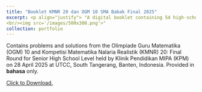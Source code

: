 ```yaml
---
title: "Booklet KMNR 20 dan OGM 10 SMA Babak Final 2025"
excerpt: <p align="justify"> "A digital booklet containing 54 high-school–level competition problems drawn from the 10th Mathematics Teachers’ Olympiad and the 20th Realistic Mathematical Reasoning Competition, both organized by the Science Education Clinic (Klinik Pendidikan MIPA). Each problem is paired with a step-by-step solution. Typeset in LaTeX for a professional look, the booklet is organized into chapters that present the problems alone and then the problems together with their solutions, allowing readers to choose focused practice or guided review. Solutions include illustrative diagrams and alternative approaches. Ideal as contest preparation material, group practice exercises, or a reference for math-olympiad instructors.
<br/><img src='/images/500x300.png'>"
collection: portfolio
---
```


Contains problems and solutions from the Olimpiade Guru Matematika (OGM) 10 and Kompetisi Matematika Nalaria Realistik (KMNR) 20: Final Round for Senior High School Level held by Klinik Pendidikan MIPA (KPM) on 28 April 2025 at UTCC, South Tangerang, Banten, Indonesia. Provided in **bahasa** only.


<a href="https://drive.google.com/file/d/1SRPT3xdZL53eK8BTe9akqeerqpZfUb-5/view?usp=sharing" download>Click to Download.</a>
